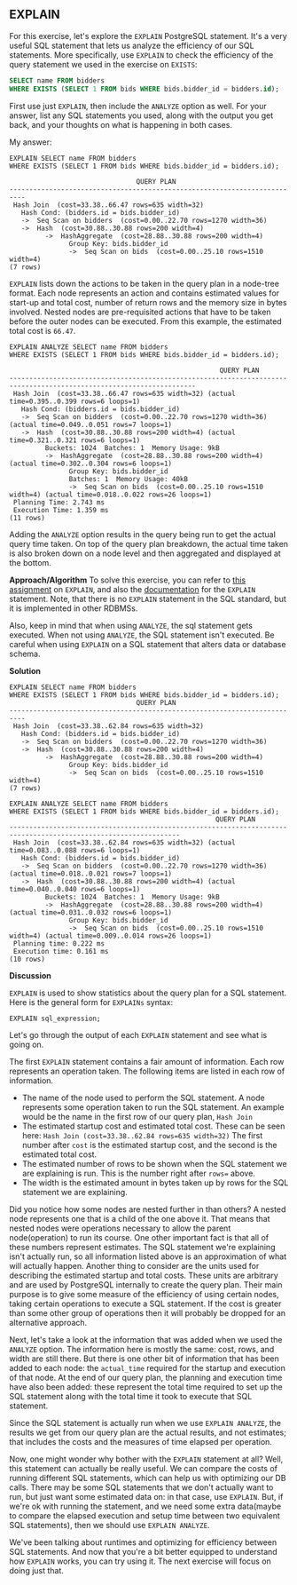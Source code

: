 ## EXPLAIN

For this exercise, let's explore the `EXPLAIN` PostgreSQL statement. It's a very useful SQL statement that lets us analyze the efficiency of our SQL statements. More specifically, use `EXPLAIN` to check the efficiency of the query statement we used in the exercise on `EXISTS`:

```sql
SELECT name FROM bidders
WHERE EXISTS (SELECT 1 FROM bids WHERE bids.bidder_id = bidders.id);
```

First use just `EXPLAIN`, then include the `ANALYZE` option as well. For your answer, list any SQL statements you used, along with the output you get back, and your thoughts on what is happening in both cases.


My answer:
```psql
EXPLAIN SELECT name FROM bidders
WHERE EXISTS (SELECT 1 FROM bids WHERE bids.bidder_id = bidders.id);
```

```plaintext
                                QUERY PLAN                                
--------------------------------------------------------------------------
 Hash Join  (cost=33.38..66.47 rows=635 width=32)
   Hash Cond: (bidders.id = bids.bidder_id)
   ->  Seq Scan on bidders  (cost=0.00..22.70 rows=1270 width=36)
   ->  Hash  (cost=30.88..30.88 rows=200 width=4)
         ->  HashAggregate  (cost=28.88..30.88 rows=200 width=4)
               Group Key: bids.bidder_id
               ->  Seq Scan on bids  (cost=0.00..25.10 rows=1510 width=4)
(7 rows)
```

`EXPLAIN` lists down the actions to be taken in the query plan in a node-tree format. Each node represents an action and contains estimated values for start-up and total cost, number of return rows and the memory size in bytes involved. Nested nodes are pre-requisited actions that have to be taken before the outer nodes can be executed. From this example, the estimated total cost is `66.47`. 

```psql
EXPLAIN ANALYZE SELECT name FROM bidders
WHERE EXISTS (SELECT 1 FROM bids WHERE bids.bidder_id = bidders.id);
```

```plaintext
                                                     QUERY PLAN                                                      
---------------------------------------------------------------------------------------------------------------------
 Hash Join  (cost=33.38..66.47 rows=635 width=32) (actual time=0.395..0.399 rows=6 loops=1)
   Hash Cond: (bidders.id = bids.bidder_id)
   ->  Seq Scan on bidders  (cost=0.00..22.70 rows=1270 width=36) (actual time=0.049..0.051 rows=7 loops=1)
   ->  Hash  (cost=30.88..30.88 rows=200 width=4) (actual time=0.321..0.321 rows=6 loops=1)
         Buckets: 1024  Batches: 1  Memory Usage: 9kB
         ->  HashAggregate  (cost=28.88..30.88 rows=200 width=4) (actual time=0.302..0.304 rows=6 loops=1)
               Group Key: bids.bidder_id
               Batches: 1  Memory Usage: 40kB
               ->  Seq Scan on bids  (cost=0.00..25.10 rows=1510 width=4) (actual time=0.018..0.022 rows=26 loops=1)
 Planning Time: 2.743 ms
 Execution Time: 1.359 ms
(11 rows)
```

Adding the `ANALYZE` option results in the query being run to get the actual query time taken. On top of the query plan breakdown, the actual time taken is also broken
down on a node level and then aggregated and displayed at the bottom.

**Approach/Algorithm**
To solve this exercise, you can refer to [this assignment](https://launchschool.com/lessons/e752508c/assignments/87715c5f) on `EXPLAIN`, and also the [documentation](https://www.postgresql.org/docs/9.5/sql-explain.html) for the `EXPLAIN` statement. Note, that there is no `EXPLAIN` statement in the SQL standard, but it is implemented in other RDBMSs.

Also, keep in mind that when using `ANALYZE`, the sql statement gets executed. When not using `ANALYZE`, the SQL statement isn't executed. Be careful when using `EXPLAIN` on a SQL statement that alters data or database schema.


**Solution**
```psql
EXPLAIN SELECT name FROM bidders
WHERE EXISTS (SELECT 1 FROM bids WHERE bids.bidder_id = bidders.id);
                                QUERY PLAN
--------------------------------------------------------------------------
 Hash Join  (cost=33.38..62.84 rows=635 width=32)
   Hash Cond: (bidders.id = bids.bidder_id)
   ->  Seq Scan on bidders  (cost=0.00..22.70 rows=1270 width=36)
   ->  Hash  (cost=30.88..30.88 rows=200 width=4)
         ->  HashAggregate  (cost=28.88..30.88 rows=200 width=4)
               Group Key: bids.bidder_id
               ->  Seq Scan on bids  (cost=0.00..25.10 rows=1510 width=4)
(7 rows)
```

```psql
EXPLAIN ANALYZE SELECT name FROM bidders
WHERE EXISTS (SELECT 1 FROM bids WHERE bids.bidder_id = bidders.id);
                                                    QUERY PLAN
-----------------------------------------------------------------------------------------------------------------
 Hash Join  (cost=33.38..62.84 rows=635 width=32) (actual time=0.083..0.088 rows=6 loops=1)
   Hash Cond: (bidders.id = bids.bidder_id)
   ->  Seq Scan on bidders  (cost=0.00..22.70 rows=1270 width=36) (actual time=0.018..0.021 rows=7 loops=1)
   ->  Hash  (cost=30.88..30.88 rows=200 width=4) (actual time=0.040..0.040 rows=6 loops=1)
         Buckets: 1024  Batches: 1  Memory Usage: 9kB
         ->  HashAggregate  (cost=28.88..30.88 rows=200 width=4) (actual time=0.031..0.032 rows=6 loops=1)
               Group Key: bids.bidder_id
               ->  Seq Scan on bids  (cost=0.00..25.10 rows=1510 width=4) (actual time=0.009..0.014 rows=26 loops=1)
 Planning time: 0.222 ms
 Execution time: 0.161 ms
(10 rows)
```

**Discussion**

`EXPLAIN` is used to show statistics about the query plan for a SQL statement. Here is the general form for `EXPLAINs` syntax:

`EXPLAIN sql_expression;`

Let's go through the output of each `EXPLAIN` statement and see what is going on.

The first `EXPLAIN` statement contains a fair amount of information. Each row represents an operation taken. The following items are listed in each row of information.
- The name of the node used to perform the SQL statement. A node represents some operation taken to run the SQL statement. An example would be the name in the first row of our query plan, `Hash Join`
- The estimated startup cost and estimated total cost. These can be seen here: `Hash Join (cost=33.38..62.84 rows=635 width=32)` The first number after `cost` is the estimated startup cost, and the second is the estimated total cost.
- The estimated number of rows to be shown when the SQL statement we are explaining is run. This is the number right after `rows=` above.
- The width is the estimated amount in bytes taken up by rows for the SQL statement we are explaining.

Did you notice how some nodes are nested further in than others? A nested node represents one that is a child of the one above it. That means that nested nodes were operations necessary to allow the parent node(operation) to run its course. One other important fact is that all of these numbers represent estimates. The SQL statement we're explaining isn't actually run, so all information listed above is an approximation of what will actually happen. Another thing to consider are the units used for describing the estimated startup and total costs. These units are arbitrary and are used by PostgreSQL internally to create the query plan. Their main purpose is to give some measure of the efficiency of using certain nodes, taking certain operations to execute a SQL statement. If the cost is greater than some other group of operations then it will probably be dropped for an alternative approach.

Next, let's take a look at the information that was added when we used the `ANALYZE` option. The information here is mostly the same: cost, rows, and width are still there. But there is one other bit of information that has been added to each node: the `actual_time` required for the startup and execution of that node. At the end of our query plan, the planning and execution time have also been added: these represent the total time required to set up the SQL statement along with the total time it took to execute that SQL statement.

Since the SQL statement is actually run when we use `EXPLAIN ANALYZE`, the results we get from our query plan are the actual results, and not estimates; that includes the costs and the measures of time elapsed per operation.

Now, one might wonder why bother with the `EXPLAIN` statement at all? Well, this statement can actually be really useful. We can compare the costs of running different SQL statements, which can help us with optimizing our DB calls. There may be some SQL statements that we don't actually want to run, but just want some estimated data on: in that case, use `EXPLAIN`. But, if we're ok with running the statement, and we need some extra data(maybe to compare the elapsed execution and setup time between two equivalent SQL statements), then we should use `EXPLAIN ANALYZE`.

We've been talking about runtimes and optimizing for efficiency between SQL statements. And now that you're a bit better equipped to understand how `EXPLAIN` works, you can try using it. The next exercise will focus on doing just that.
